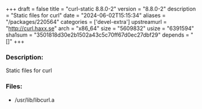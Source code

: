 +++
draft = false
title = "curl-static 8.8.0-2"
version = "8.8.0-2"
description = "Static files for curl"
date = "2024-06-02T15:15:34"
aliases = "/packages/220564"
categories = ['devel-extra']
upstreamurl = "http://curl.haxx.se"
arch = "x86_64"
size = "5609832"
usize = "6391594"
sha1sum = "3501818d30e2b1502a43c5c70ff67d0ec27dbf29"
depends = "[]"
+++
### Description: 
Static files for curl

### Files: 
* /usr/lib/libcurl.a
